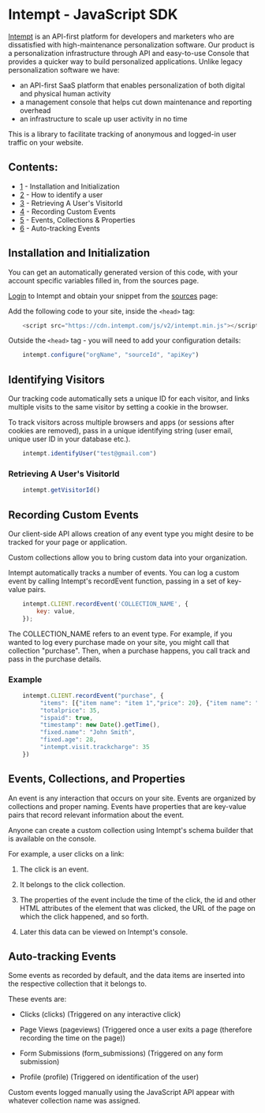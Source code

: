 # Intempt - JavaScript SDK

[Intempt](https://intempt.com/?utm_campaign=sdk&utm_medium=docs&utm_source=github) is an API-first platform for developers and marketers who are dissatisfied with high-maintenance personalization software. Our product is a personalization infrastructure through API and easy-to-use Console that provides a quicker way to build personalized applications. Unlike legacy personalization software we have:

* an API-first SaaS platform that enables personalization of both digital and physical human activity
* a management console that helps cut down maintenance and reporting overhead
* an infrastructure to scale up user activity in no time

This is a library to facilitate tracking of anonymous and logged-in user traffic on your website.

## Contents:

* [1](https://github.com/intempt/intempt-intemptjs#installation-and-initialization) - Installation and Initialization 
* [2](https://github.com/intempt/intempt-intemptjs#identifying-visitors) - How to identify a user
* [3](https://github.com/intempt/intempt-intemptjs#retrieving-a-users-visitorid) - Retrieving A User's VisitorId
* [4](https://github.com/intempt/intempt-intemptjs#recording-custom-events) - Recording Custom Events
* [5](https://github.com/intempt/intempt-intemptjs#events-collections-and-properties) - Events, Collections & Properties
* [6](https://github.com/intempt/intempt-intemptjs#auto-tracking-events) - Auto-tracking Events

## Installation and Initialization

You can get an automatically generated version of this code, with your account specific variables filled in, from the sources page.

[Login](https://app.intempt.com) to Intempt and obtain your snippet from the [sources](https://app.intempt.com/sources) page:

Add the following code to your site, inside the `<head>` tag:

```javascript
    <script src="https://cdn.intempt.com/js/v2/intempt.min.js"></script>
```

Outside the `<head>` tag - you will need to add your configuration details:

```javascript
    intempt.configure("orgName", "sourceId", "apiKey")
```

## Identifying Visitors

Our tracking code automatically sets a unique ID for each visitor, and links multiple visits to the same visitor by setting a cookie in the browser.

To track visitors across multiple browsers and apps (or sessions after cookies are removed), pass in a unique identifying string (user email, unique user ID in your database etc.).

```javascript
	intempt.identifyUser("test@gmail.com")
```

### Retrieving A User's VisitorId

```javascript
    intempt.getVisitorId()
```

## Recording Custom Events

Our client-side API allows creation of any event type you might desire to be tracked for your page or application.

Custom collections allow you to bring custom data into your organization.

Intempt automatically tracks a number of events. You can log a custom event by calling Intempt's recordEvent function, passing in a set of key-value pairs.

```javascript
    intempt.CLIENT.recordEvent('COLLECTION_NAME', {
		key: value,
	});
```

The COLLECTION_NAME refers to an event type. For example, if you wanted to log every purchase made on your site, you might call that collection "purchase". Then, when a purchase happens, you call track and pass in the purchase details.

### Example

```javascript
	intempt.CLIENT.recordEvent("purchase", {
		 "items": [{"item name": "item 1","price": 20}, {"item name": "item 2","price": 15}],
		 "totalprice": 35,
		 "ispaid": true,
		 "timestamp": new Date().getTime(),
		 "fixed.name": "John Smith",
		 "fixed.age": 28,
		 "intempt.visit.trackcharge": 35
	})
```

## Events, Collections, and Properties

An event is any interaction that occurs on your site. Events are organized by collections and proper naming. Events have properties that are key-value pairs that record relevant information about the event.

Anyone can create a custom collection using Intempt's schema builder that is available on the console.

For example, a user clicks on a link:

1. The click is an event.

2. It belongs to the click collection.

3. The properties of the event include the time of the click, the id and other HTML attributes of the element that was clicked, the URL of the page on which the click happened, and so forth.

4. Later this data can be viewed on Intempt's console.

## Auto-tracking Events

Some events as recorded by default, and the data items are inserted into the respective collection that it belongs to.

These events are:

- Clicks (clicks) (Triggered on any interactive click)
  
- Page Views (pageviews) (Triggered once a user exits a page (therefore recording the time on the page))
  
- Form Submissions (form_submissions) (Triggered on any form submission)
  
- Profile (profile) (Triggered on identification of the user)

Custom events logged manually using the JavaScript API appear with whatever collection name was assigned.
